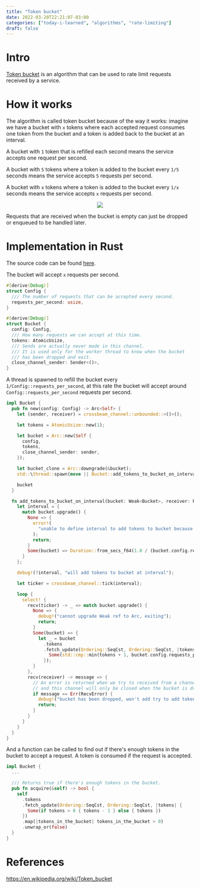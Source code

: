 ```yaml
---
title: "Token bucket"
date: 2022-03-20T22:21:07-03:00
categories: ["today-i-learned", "algorithms", "rate-limiting"]
draft: false
---
```


# Intro

[Token bucket](https://en.wikipedia.org/wiki/Token_bucket) is an algorithm that can be used to rate limit requests received by a service.

# How it works

The algorithm is called token bucket because of the way it works: imagine we have a bucket with `x` tokens where each accepted request consumes one token from the bucket and a token is added back to the bucket at an interval.

A bucket with `1` token that is refilled each second means the service accepts one request per second.

A bucket with `5` tokens where a token is added to the bucket every `1/5` seconds means the service accepts `5` requests per second.

A bucket with `x` tokens where a token is added to the bucket every `1/x` seconds means the service accepts `x` requests per second.

<p align="center">
  <img src="https://user-images.githubusercontent.com/17282221/159195529-7cfe3a52-c280-4255-a099-0e5b9fe3902b.png"/>
</p>

Requests that are received when the bucket is empty can just be dropped or enqueued to be handled later.

# Implementation in Rust

The source code can be found [here](https://github.com/PoorlyDefinedBehaviour/token_bucket).

The bucket will accept `x` requests per second.

```rust
#[derive(Debug)]
struct Config {
  /// The number of requests that can be accepted every second.
  requests_per_second: usize,
}

#[derive(Debug)]
struct Bucket {
  config: Config,
  /// How many requests we can accept at this time.
  tokens: AtomicUsize,
  /// Sends are actually never made in this channel.
  /// It is used only for the worker thread to know when the bucket
  /// has been dropped and exit.
  close_channel_sender: Sender<()>,
}
```

A thread is spawned to refill the bucket every `1/Config::requests_per_second`, at this rate the bucket will accept around `Config::requests_per_second` requests per second.

```rust
impl Bucket {
  pub fn new(config: Config) -> Arc<Self> {
    let (sender, receiver) = crossbeam_channel::unbounded::<()>();

    let tokens = AtomicUsize::new(1);

    let bucket = Arc::new(Self {
      config,
      tokens,
      close_channel_sender: sender,
    });

    let bucket_clone = Arc::downgrade(&bucket);
    std::\thread::spawn(move || Bucket::add_tokens_to_bucket_on_interval(bucket_clone, receiver));

    bucket
  }

  fn add_tokens_to_bucket_on_interval(bucket: Weak<Bucket>, receiver: Receiver<()>) {
    let interval = {
      match bucket.upgrade() {
        None => {
          error!(
            "unable to define interval to add tokens to bucket because bucket has been dropped"
          );
          return;
        }
        Some(bucket) => Duration::from_secs_f64(1.0 / (bucket.config.requests_per_second as f64)),
      }
    };

    debug!(?interval, "will add tokens to bucket at interval");

    let ticker = crossbeam_channel::tick(interval);

    loop {
      select! {
        recv(ticker) -> _ => match bucket.upgrade() {
          None => {
            debug!("cannot upgrade Weak ref to Arc, exiting");
            return;
          }
          Some(bucket) => {
            let _ = bucket
              .tokens
              .fetch_update(Ordering::SeqCst, Ordering::SeqCst, |tokens| {
                Some(std::cmp::min(tokens + 1, bucket.config.requests_per_second))
              });
          }
        },
        recv(receiver) -> message => {
          // An error is returned when we try to received from a channel that has been closed
          // and this channel will only be closed when the bucket is dropped.
          if message == Err(RecvError) {
            debug!("bucket has been dropped, won't add try to add tokens to the bucket anymore");
            return;
          }
        }
      }
    }
  }
}
```

And a function can be called to find out if there's enough tokens in the bucket to accept a request. A token is consumed if the request is accepted.

```rust
impl Bucket {
  ...

  /// Returns true if there's enough tokens in the bucket.
  pub fn acquire(&self) -> bool {
    self
      .tokens
      .fetch_update(Ordering::SeqCst, Ordering::SeqCst, |tokens| {
        Some(if tokens > 0 { tokens - 1 } else { tokens })
      })
      .map(|tokens_in_the_bucket| tokens_in_the_bucket > 0)
      .unwrap_or(false)
  }
}
```

# References

https://en.wikipedia.org/wiki/Token_bucket
